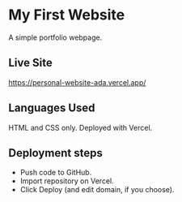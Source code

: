 # My First Website
A simple portfolio webpage.

## Live Site
https://personal-website-ada.vercel.app/

## Languages Used
HTML and CSS only. Deployed with Vercel.

## Deployment steps 
- Push code to GitHub.
- Import repository on Vercel.
- Click Deploy (and edit domain, if you choose).
